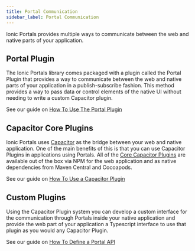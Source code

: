 ```yaml
---
title: Portal Communication
sidebar_label: Portal Communication
---
```


Ionic Portals provides multiple ways to communicate between the web and native parts of your application.

## Portal Plugin

The Ionic Portals library comes packaged with a plugin called the Portal Plugin that provides a way to communicate between the web and native parts of your application in a publish-subscribe fashion. This method provides a way to pass data or control elements of the native UI without needing to write a custom Capacitor plugin.

See our guide on [How To Use The Portal Plugin](./how-to/using-the-portal-plugin)

## Capacitor Core Plugins

Ionic Portals uses [Capacitor](https://capacitorjs.com) as the bridge between your web and native application. One of the main benefits of this is that you can use Capacitor Plugins in applications using Portals. All of the [Core Capacitor Plugins](https://capacitorjs.com/docs/apis) are available out of the box via NPM for the web application and as native dependencies from Maven Central and Cocoapods.

See our guide on [How To Use a Capacitor Plugin](./how-to/using-a-capacitor-plugin)

## Custom Plugins

Using the Capacitor Plugin system you can develop a custom interface for the communication through Portals inside your native application and provide the web part of your application a Typescript interface to use that plugin as you would any Capacitor Plugin.

See our guide on [How To Define a Portal API](./how-to/define-api-in-typescript)
